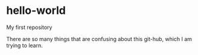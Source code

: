 # hello-world
My first repository

There are so many things that are confusing about this git-hub, which I am trying to learn.

